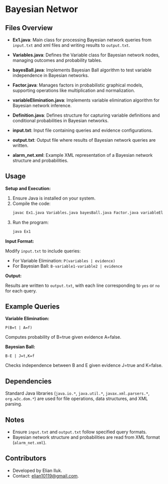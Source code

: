 # Bayesian Networ

## Files Overview

- **Ex1.java**: Main class for processing Bayesian network queries from `input.txt` and xml files and writing results to `output.txt`.
  
- **Variables.java**: Defines the Variable class for Bayesian network nodes, managing outcomes and probability tables.
  
- **bayesBall.java**: Implements Bayesian Ball algorithm to test variable independence in Bayesian networks.
  
- **Factor.java**: Manages factors in probabilistic graphical models, supporting operations like multiplication and normalization.
  
- **variableElimination.java**: Implements variable elimination algorithm for Bayesian network inference.

- **Definition.java**: Defines structure for capturing variable definitions and conditional probabilities in Bayesian networks.
  
- **input.txt**: Input file containing queries and evidence configurations.
  
- **output.txt**: Output file where results of Bayesian network queries are written.
  
- **alarm_net.xml**: Example XML representation of a Bayesian network structure and probabilities.

## Usage

**Setup and Execution:**

1. Ensure Java is installed on your system.
2. Compile the code:
   ```bash
   javac Ex1.java Variables.java bayesBall.java Factor.java variableElimination.java Definition.java
   ```
3. Run the program:
   ```bash
   java Ex1
   ```

**Input Format:**

Modify `input.txt` to include queries:
- For Variable Elimination: `P(variables | evidence)`
- For Bayesian Ball: `B-variable1-variable2 | evidence`

**Output:**

Results are written to `output.txt`, with each line corresponding to `yes` or `no` for each query.

## Example Queries

**Variable Elimination:**

```plaintext
P(B=t | A=f)
```
Computes probability of B=true given evidence A=false.

**Bayesian Ball:**

```plaintext
B-E | J=t,K=f
```
Checks independence between B and E given evidence J=true and K=false.

## Dependencies

Standard Java libraries (`java.io.*`, `java.util.*`, `javax.xml.parsers.*`, `org.w3c.dom.*`) are used for file operations, data structures, and XML parsing.

## Notes

- Ensure `input.txt` and `output.txt` follow specified query formats.
- Bayesian network structure and probabilities are read from XML format (`alarm_net.xml`).

## Contributors

- Developed by Elian Iluk.
- Contact: elian10119@gmail.com.
